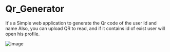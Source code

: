 # Qr_Generator

It's a Simple web application to generate the Qr code of the user Id and name 
Also, you can upload QR to read, and if it contains id of exist user will open his profile.

![image](https://user-images.githubusercontent.com/56364993/209542790-1f1daf35-e01d-491f-97d8-ce8a1a4ac856.png)
